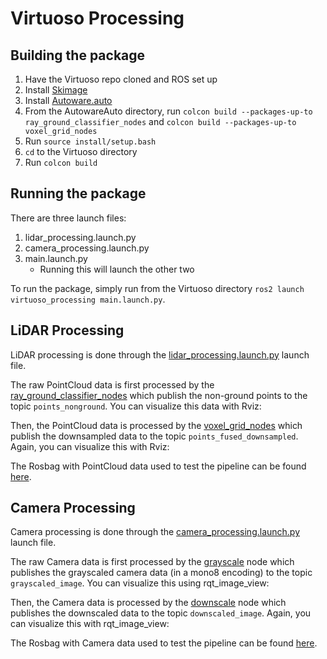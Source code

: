 # Virtuoso Processing

## Building the package

1. Have the Virtuoso repo cloned and ROS set up
2. Install [Skimage](https://scikit-image.org/docs/dev/install.html)
3. Install [Autoware.auto](https://autowarefoundation.gitlab.io/autoware.auto/AutowareAuto/installation-no-ade.html)
4. From the AutowareAuto directory, run `colcon build --packages-up-to ray_ground_classifier_nodes` and `colcon build --packages-up-to voxel_grid_nodes`
5. Run `source install/setup.bash`
6. `cd` to the Virtuoso directory
7. Run `colcon build`

## Running the package
There are three launch files:
1. lidar_processing.launch.py
2. camera_processing.launch.py
3. <span>main.launch.py</span>
   - Running this will launch the other two

To run the package, simply run from the Virtuoso directory `ros2 launch virtuoso_processing main.launch.py`.

## LiDAR Processing
LiDAR processing is done through the [lidar_processing.launch.py](launch/lidar_processing.launch.py) launch file.

The raw PointCloud data is first processed by the [ray_ground_classifier_nodes](https://autowarefoundation.gitlab.io/autoware.auto/AutowareAuto/ray-ground-classifier-nodes-design.html) which publish the non-ground points to the topic `points_nonground`. You can visualize this data with Rviz:


Then, the PointCloud data is processed by the [voxel_grid_nodes](https://autowarefoundation.gitlab.io/autoware.auto/AutowareAuto/voxel-grid-nodes-design.html) which publish the downsampled data to the topic `points_fused_downsampled`. Again, you can visualize this with Rviz:

The Rosbag with PointCloud data used to test the pipeline can be found [here](https://storage.googleapis.com/cartographer-public-data/bags/backpack_3d/with_intensities/b3-2016-04-05-15-51-36.bag).

## Camera Processing
Camera processing is done through the [camera_processing.launch.py](launch/camera_processing.launch.py) launch file.

The raw Camera data is first processed by the [grayscale](virtuoso_processing/grayscale.py) node which publishes the grayscaled camera data (in a mono8 encoding) to the topic `grayscaled_image`. You can visualize this using rqt_image_view:

Then, the Camera data is processed by the [downscale](virtuoso_processing/downscale.py) node which publishes the downscaled data to the topic `downscaled_image`. Again, you can visualize this with rqt_image_view:

The Rosbag with Camera data used to test the pipeline can be found [here](https://drive.google.com/file/d/0B7x5e7bDeXqpeFhQd3FPdVdkTzQ/view?resourcekey=0-eNpU0y4ISgyqhlsBSOOJ8w).

